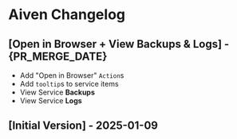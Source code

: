 # Aiven Changelog

## [Open in Browser + View Backups & Logs] - {PR_MERGE_DATE}

- Add "Open in Browser" `Action`s
- Add `tooltip`s to service items
- View Service **Backups**
- View Service **Logs**

## [Initial Version] - 2025-01-09
